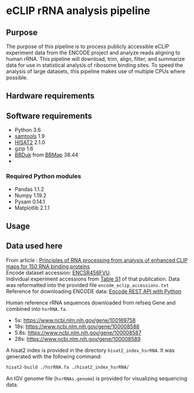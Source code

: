 # eCLIP rRNA analysis pipeline
## Purpose
The purpose of this pipeline is to process publicly accessible 
eCLIP experiment data from the ENCODE project and analyze reads aligning to 
human rRNA. This pipeline will download, trim, align, filter, and summarize
data for use in statistical analysis of ribosome binding sites. To speed the 
analysis of large datasets, this pipeline makes use of multiple CPUs where 
possible.  

## Hardware requirements


## Software requirements
- Python 3.6
- [samtools](http://www.htslib.org/) 1.9
- [HISAT2](http://daehwankimlab.github.io/hisat2/) 2.1.0
- gzip 1.6
- [BBDuk](https://jgi.doe.gov/data-and-tools/bbtools/bb-tools-user-guide/bbduk-guide/) from 
[BBMap](https://jgi.doe.gov/data-and-tools/bbtools/) 38.44
- 

### Required Python modules
- Pandas 1.1.2
- Numpy 1.19.2
- Pysam 0.14.1
- Matplotlib 2.1.1

## Usage


## Data used here
From article : [Principles of RNA processing from analysis of enhanced CLIP maps for 150 RNA binding proteins](https://doi.org/10.1186/s13059-020-01982-9)  
Encode dataset accession: [ENCSR456FVU](https://www.encodeproject.org/publication-data/ENCSR456FVU/).   
Individual experiment accessions from [Table S1](https://static-content.springer.com/esm/art%3A10.1186%2Fs13059-020-01982-9/MediaObjects/13059_2020_1982_MOESM1_ESM.xlsx)
of that publication. Data was reformatted into the provided file `encode_eclip_accessions.txt`  
Reference for downloading ENCODE data:
[Encode REST API with Python](https://www.encodeproject.org/help/rest-api/#json-script)


Human reference rRNA sequences downloaded from refseq Gene and combined into `hsrRNA.fa`.
- 5s: https://www.ncbi.nlm.nih.gov/gene/100169758  
- 18s: https://www.ncbi.nlm.nih.gov/gene/100008588  
- 5.8s: https://www.ncbi.nlm.nih.gov/gene/100008587  
- 28s: https://www.ncbi.nlm.nih.gov/gene/100008589 

A hisat2 index is provided in the directory `hisat2_index_hsrRNA`. It was 
generated with the following command:
```bash
hisat2-build ./hsrRNA.fa ./hisat2_index_hsrRNA/
```
An IGV genome file (`hsrRNAs.genome`) is provided for visualizing sequencing data.